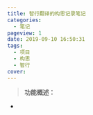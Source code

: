 ```yaml
---
title: 智行翻译的构思记录笔记
categories:
  - 笔记
pageview: 1
date: 2019-09-10 16:50:31
tags:
  - 项目
  - 构思
  - 智行
cover:
---
```


> **功能概述：**

- 